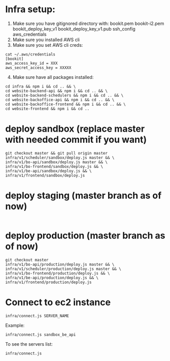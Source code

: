 # Infra setup:

1. Make sure you have gitignored directory with:
   bookit.pem
   bookit-i2.pem
   bookit_deploy_key_v1
   bookit_deploy_key_v1.pub
   ssh_config
   aws_credentials
2. Make sure you installed AWS cli
3. Make sure you set AWS cli creds:
```
cat ~/.aws/credentials 
[bookit]
aws_access_key_id = XXX
aws_secret_access_key = XXXXX
```
4. Make sure have all packages installed:
```
cd infra && npm i && cd .. && \
cd website-backend-api && npm i && cd .. && \
cd website-backend-schedulers && npm i && cd .. && \
cd website-backoffice-api && npm i && cd .. && \
cd website-backoffice-frontend && npm i && cd .. && \
cd website-frontend && npm i && cd .. 
```

# deploy sandbox (replace master with needed commit if you want)

```
git checkout master && git pull origin master
infra/v1/scheduler/sandbox/deploy.js master && \
infra/v1/bo-api/sandbox/deploy.js master && \
infra/v1/bo-frontend/sandbox/deploy.js && \
infra/v1/be-api/sandbox/deploy.js && \
infra/v1/frontend/sandbox/deploy.js
```

# deploy staging (master branch as of now)

```

```

# deploy production (master branch as of now)

```
git checkout master
infra/v1/bo-api/production/deploy.js master && \
infra/v1/scheduler/production/deploy.js master && \
infra/v1/bo-frontend/production/deploy.js && \
infra/v1/be-api/production/deploy.js && \
infra/v1/frontend/production/deploy.js
```

# Connect to ec2 instance

```
infra/connect.js SERVER_NAME
```
Example:
```
infra/connect.js sandbox_be_api
```
To see the servers list:
```
infra/connect.js
```
